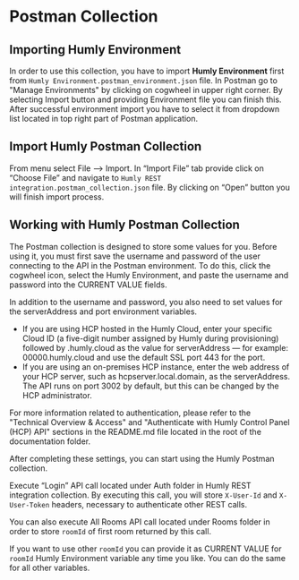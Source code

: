 # Postman Collection

## Importing Humly Environment

In order to use this collection, you have to import <b>Humly Environment</b> first from `Humly Environment.postman_environment.json` file. In Postman go to "Manage Environments" by clicking on cogwheel in upper right corner. By selecting Import button and providing Environment file you can finish this. After successful environment import you have to select it from dropdown list located in top right part of Postman application.

## Import Humly Postman Collection

From menu select File --> Import. In “Import File” tab provide click on “Choose File” and navigate to `Humly REST integration.postman_collection.json` file. By clicking on “Open” button you will finish import process.

## Working with Humly Postman Collection

The Postman collection is designed to store some values for you. Before using it, you must first save the username and password of the user connecting to the API in the Postman environment. To do this, click the cogwheel icon, select the Humly Environment, and paste the username and password into the CURRENT VALUE fields.

In addition to the username and password, you also need to set values for the serverAddress and port environment variables.

- If you are using HCP hosted in the Humly Cloud, enter your specific Cloud ID (a five-digit number assigned by Humly during provisioning) followed by .humly.cloud as the value for serverAddress — for example: 00000.humly.cloud and use the default SSL port 443 for the port.
- If you are using an on-premises HCP instance, enter the web address of your HCP server, such as hcpserver.local.domain, as the serverAddress. The API runs on port 3002 by default, but this can be changed by the HCP administrator.

For more information related to authentication, please refer to the "Technical Overview & Access" and "Authenticate with Humly Control Panel (HCP) API" sections in the README.md file located in the root of the documentation folder.

After completing these settings, you can start using the Humly Postman collection. 

Execute “Login” API call located under Auth folder in Humly REST integration collection. By executing this call, you will store `X-User-Id` and `X-User-Token` headers, necessary to authenticate other REST calls. 

You can also execute All Rooms API call located under Rooms folder in order to store `roomId` of first room returned by this call.

If you want to use other `roomId` you can provide it as CURRENT VALUE for `roomId` Humly Environment variable any time you like. You can do the same for all other variables.
